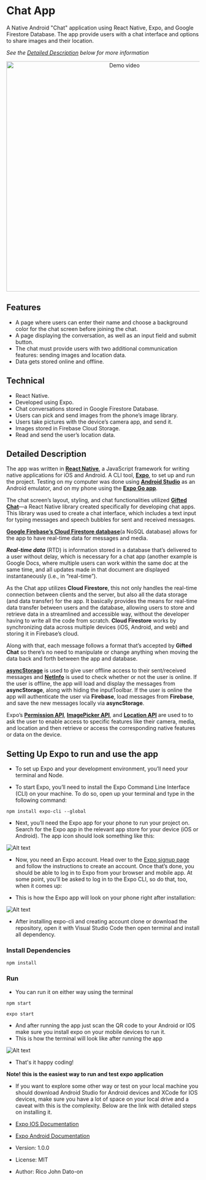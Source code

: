 # Chat App
A Native Android "Chat" application using React Native, Expo, and Google Firestore Database. The app provide users with a chat interface and options to share images and their
location. 

*See the [Detailed Description](#detailed-description) below for more information*
<p align="center">
<img alt="Demo video" src="assets/finalDemoGif.gif" height="600">
</p>

## Features
- A page where users can enter their name and choose a background color for the chat screen
before joining the chat.
- A page displaying the conversation, as well as an input field and submit button.
- The chat must provide users with two additional communication features: sending images
and location data.
- Data gets stored online and offline.

## Technical

- React Native.
- Developed using Expo.
- Chat conversations stored in Google Firestore Database.
- Users can pick and send images from the phone’s image library.
- Users take pictures with the device’s camera app, and send it.
- Images stored in Firebase Cloud Storage.
- Read and send the user’s location data.

## Detailed Description
The app was written in **[React Native](https://reactnative.dev/)**, a JavaScript framework for writing native applications for iOS and Android. A CLI tool, **[Expo](https://docs.expo.dev/)**, to set up and run the project. Testing on my computer was done using **[Android Studio](https://developer.android.com/studio)** as an Android emulator, and on my phone using the **[Expo Go app](https://expo.dev/client)**.

The chat screen’s layout, styling, and chat functionalities utilized **[Gifted Chat](https://github.com/FaridSafi/react-native-gifted-chat)**—a React Native library created specifically for developing chat apps. This library was used to create a chat interface, which includes a text input for typing messages and speech bubbles for sent and received messages.

**[Google Firebase’s Cloud Firestore database](https://firebase.google.com/products/storage/)**(a NoSQL database) allows for the app to have real-time data for messages and media.

***Real-time data*** (RTD) is information stored in a database that’s delivered to a user without delay, which is necessary for a chat app (another example is Google Docs, where multiple users can work within the same doc at the same time, and all updates made in that document are displayed instantaneously (i.e., in “real-time”).

As the Chat app utilizes **Cloud Firestore**, this not only handles the real-time connection between clients and the server, but also all the data storage (and data transfer) for the app. It basically provides the means for real-time data transfer between users and the database, allowing users to store and retrieve data in a streamlined and accessible way, without the developer having to write all the code from scratch. **Cloud Firestore** works by synchronizing data across multiple devices (iOS, Android, and web) and storing it in Firebase’s cloud.

Along with that, each message follows a format that’s accepted by **Gifted Chat** so there’s no need to manipulate or change anything when moving the data back and forth between the app and database. 

**[asyncStorage](https://github.com/react-native-async-storage/async-storage)** is used to give user offline access to their sent/received messages and **[NetInfo](https://docs.expo.dev/versions/latest/sdk/netinfo/)** is used to check whether or not the user is online. If the user is offline, the app will load and display the messages from **asyncStorage**, along with hiding the inputToolbar. If the user is online the app will authenticate the user via **Firebase**, load messages from **Firebase**, and save the new messages locally via **asyncStorage**.

Expo’s **[Permission API](https://docs.expo.dev/versions/v38.0.0/sdk/permissions/)**, **[ImagePicker API](https://docs.expo.dev/versions/latest/sdk/imagepicker/)**, and **[Location API](https://docs.expo.dev/versions/latest/sdk/location/)** are used to to ask the user to enable access to specific features like their camera, media, and location and then retrieve or access the corresponding native features or data on the device.

## Setting Up Expo to run and use the app

- To set up Expo and your development environment, you’ll need your terminal and Node.

- To start Expo, you’ll need to install the Expo Command Line Interface (CLI) on your machine. To do so, open up your terminal and type in the following command:

```
npm install expo-cli --global
```

- Next, you’ll need the Expo app for your phone to run your project on. Search for the Expo app in the relevant app store for your device (iOS or Android). The app icon should look something like this:

![Alt text](/assets/expo.png?raw=true 'ChatTime')

- Now, you need an Expo account. Head over to the [Expo signup page](https://expo.io/) and follow the instructions to create an account. Once that’s done, you should be able to log in to Expo from your browser and mobile app. At some point, you’ll be asked to log in to the Expo CLI, so do that, too, when it comes up:

- This is how the Expo app will look on your phone right after installation:

![Alt text](/assets/screen.png?raw=true 'ChatTime')

- After installing expo-cli and creating account clone or download the repository, open it with Visual Studio Code then open terminal and install all dependency.

### Install Dependencies

```
npm install
```

### Run

- You can run it on either way using the terminal

```
npm start
```

```
expo start
```

- And after running the app just scan the QR code to your Android or IOS make sure you install expo on your mobile devices to run it.
- This is how the terminal will look like after running the app

![Alt text](/assets/terminal.png?raw=true 'ChatTime')

- That's it happy coding!

**Note! this is the easiest way to run and test expo application**

- If you want to explore some other way or test on your local machine you should download Android Studio for Android devices and XCode for IOS devices, make sure you have a lot of space on your local drive and a caveat with this is the complexity. Below are the link with detailed steps on installing it.

- [Expo IOS Documentation](https://docs.expo.io/workflow/ios-simulator/)
- [Expo Android Documentation](https://docs.expo.io/workflow/android-studio-emulator/)
- Version: 1.0.0
- License: MIT
- Author: Rico John Dato-on
